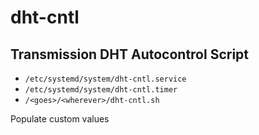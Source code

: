 # dht-cntl
## Transmission DHT Autocontrol Script

* `/etc/systemd/system/dht-cntl.service`
* `/etc/systemd/system/dht-cntl.timer`
* `/<goes>/<wherever>/dht-cntl.sh`

Populate custom values

